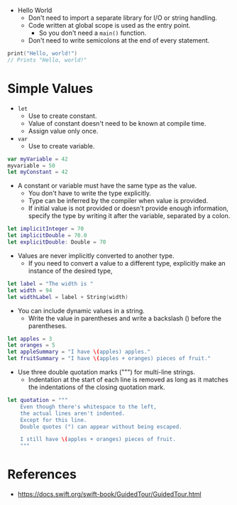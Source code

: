 * Hello World
	* Don't need to import a separate library for I/O or string handling.
	* Code written at global scope is used as the entry point.
		* So you don't need a `main()` function.
	* Don't need to write semicolons at the end of every statement.
```swift
print("Hello, world!")
// Prints "Hello, world!"
```
# Simple Values
* `let`
	* Use to create constant.
	* Value of constant doesn't need to be known at compile time.
	* Assign value only once.
* `var`
	* Use to create variable.
```swift
var myVariable = 42
myvariable = 50
let myConstant = 42
```
* A constant or variable must have the same type as the value.
	* You don't have to write the type explicitly.
	* Type can be inferred by the compiler when value is provided.
	* If initial value is not provided or doesn't provide enough information, specify the type by writing it after the variable, separated by a colon.
```swift
let implicitInteger = 70
let implicitDouble = 70.0
let explicitDouble: Double = 70
```
* Values are never implicitly converted to another type.
	* If you need to convert a value to a different type, explicitly make an instance of the desired type,
```swift
let label = "The width is "
let width = 94
let widthLabel = label + String(width)
```
* You can include dynamic values in a string.
	* Write the value in parentheses and write a backslash (\) before the parentheses.
```swift
let apples = 3
let oranges = 5
let appleSummary = "I have \(apples) apples."
let fruitSummary = "I have \(apples + oranges) pieces of fruit."
```
* Use three double quotation marks (""") for multi-line strings.
	* Indentation at the start of each line is removed as long as it matches the indentations of the closing quotation mark.
```swift
let quotation = """
	Even though there's whitespace to the left,
	the actual lines aren't indented.
	Except for this line.
	Double quotes (") can appear without being escaped.

	I still have \(apples + oranges) pieces of fruit.
	"""
```
# References
* https://docs.swift.org/swift-book/GuidedTour/GuidedTour.html
